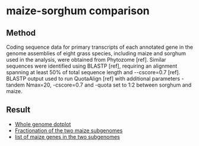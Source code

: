 maize-sorghum comparison
================

## Method

Coding sequence data for primary transcripts of each annotated gene in the genome assemblies of eight grass species, including maize and sorghum used in the analysis, were obtained from Phytozome [ref]. Similar sequences were identified using BLASTP [ref], requiring an alignment spanning at least 50% of total sequence length and --cscore=0.7 [ref]. BLASTP output used to run QuotaAlign [ref] with additional parameters -tandem Nmax=20, -cscore=0.7 and -quota set to 1:2 between sorghum and maize.

## Result

* [Whole genome dotplot](../data/21_Sbicolor_B73/01.pdf)
* [Fractionation of the two maize subgenomes](../data/21_Sbicolor_B73/04.retained.maize.pdf)
* [list of maize genes in the two subgenomes](../data/21_Sbicolor_B73/10.maize.subgenome.tsv)
